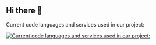 ## Hi there 👋
Current code languages and services used in our project:

[![Current code languages and services used in our project:](https://skillicons.dev/icons?i=js,html,css,py,md,cf,postgres,raspberrypi,discord,ubuntu,nodejs,npm,linux,github,sqlite,gmail,java,git,arduino,bash,c,cs,cpp,cmake.debian,flask,lua,mysql,php,pnpm.visualstudio,vscode,yarn,windows&perline=6)](https://skillicons.dev)
